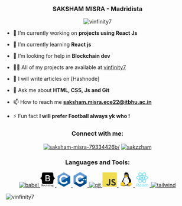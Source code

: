 <h3 align="center">SAKSHAM MISRA - Madridista</h3>

<p align="center"> <img src="https://komarev.com/ghpvc/?username=vinfinity7&label=Profile%20views&color=0e75b6&style=flat" alt="vinfinity7" /> </p>

- 🔭 I’m currently working on **projects using React Js**

- 🌱 I’m currently learning **React js**

- 🤝 I’m looking for help in **Blockchain dev**

- 👨‍💻 All of my projects are available at [vinfinity7](https://github.com/vinfinity7)

- 📝 I will write articles on [Hashnode]

- 💬 Ask me about **HTML, CSS, Js and Git**

- 📫 How to reach me **saksham.misra.ece22@itbhu.ac.in**

- ⚡ Fun fact **I will prefer Football always yk who !**

<h3 align="center">Connect with me:</h3>
<p align="center">
<a href="https://linkedin.com/in/saksham-misra-79334426b/" target="blank"><img align="center" src="https://raw.githubusercontent.com/rahuldkjain/github-profile-readme-generator/master/src/images/icons/Social/linked-in-alt.svg" alt="saksham-misra-79334426b/" height="30" width="40" /></a>
<a href="https://instagram.com/sakzzham" target="blank"><img align="center" src="https://raw.githubusercontent.com/rahuldkjain/github-profile-readme-generator/master/src/images/icons/Social/instagram.svg" alt="sakzzham" height="30" width="40" /></a>
</p>

<h3 align="center">Languages and Tools:</h3>
<p align="center"> <a href="https://babeljs.io/" target="_blank" rel="noreferrer"> <img src="https://www.vectorlogo.zone/logos/babeljs/babeljs-icon.svg" alt="babel" width="40" height="40"/> </a> <a href="https://getbootstrap.com" target="_blank" rel="noreferrer"> <img src="https://raw.githubusercontent.com/devicons/devicon/master/icons/bootstrap/bootstrap-plain-wordmark.svg" alt="bootstrap" width="40" height="40"/> </a> <a href="https://www.cprogramming.com/" target="_blank" rel="noreferrer"> <img src="https://raw.githubusercontent.com/devicons/devicon/master/icons/c/c-original.svg" alt="c" width="40" height="40"/> </a> <a href="https://www.w3schools.com/cpp/" target="_blank" rel="noreferrer"> <img src="https://raw.githubusercontent.com/devicons/devicon/master/icons/cplusplus/cplusplus-original.svg" alt="cplusplus" width="40" height="40"/> </a> <a href="https://git-scm.com/" target="_blank" rel="noreferrer"> <img src="https://www.vectorlogo.zone/logos/git-scm/git-scm-icon.svg" alt="git" width="40" height="40"/> </a> <a href="https://developer.mozilla.org/en-US/docs/Web/JavaScript" target="_blank" rel="noreferrer"> <img src="https://raw.githubusercontent.com/devicons/devicon/master/icons/javascript/javascript-original.svg" alt="javascript" width="40" height="40"/> </a> <a href="https://www.linux.org/" target="_blank" rel="noreferrer"> <img src="https://raw.githubusercontent.com/devicons/devicon/master/icons/linux/linux-original.svg" alt="linux" width="40" height="40"/> </a> <a href="https://reactjs.org/" target="_blank" rel="noreferrer"> <img src="https://raw.githubusercontent.com/devicons/devicon/master/icons/react/react-original-wordmark.svg" alt="react" width="40" height="40"/> </a> <a href="https://tailwindcss.com/" target="_blank" rel="noreferrer"> <img src="https://www.vectorlogo.zone/logos/tailwindcss/tailwindcss-icon.svg" alt="tailwind" width="40" height="40"/> </a> </p>

<p>&nbsp;<img align="center" src="https://github-readme-stats.vercel.app/api?username=vinfinity7&show_icons=true&locale=en" alt="vinfinity7" /></p>

